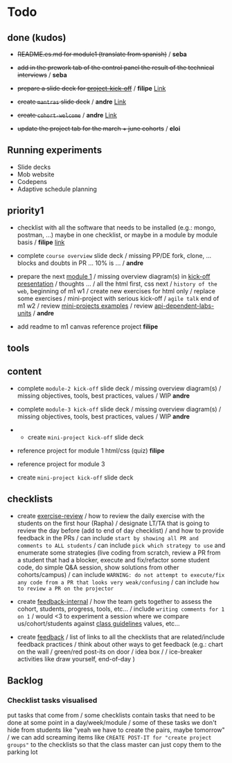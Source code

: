 # Todo

## done (kudos)

- ~~README.es.md for module1 (translate from spanish)~~
/ **seba**

- ~~add in the prework tab of the control panel the result of the technical interviews~~
/ **seba**

- ~~prepare a slide deck for [project-kick-off](./projects/kick-off-presentation.md)~~
/ **filipe** [Link](https://drive.google.com/open?id=1lTOlOtmrPBN44CzX_keBwF3ne-SfVPxnYvSGOB5ObWA)

- ~~create `mantras` slide deck~~
/ **andre** [Link](https://docs.google.com/presentation/d/1rIonPrLx26i_BnF7fS6p5itrdIQYc72lkxi5Q68VKpA/edit#slide=id.g4048736d52_0_0)

- ~~create `cohort-welcome`~~
/ **andre** [Link](https://docs.google.com/presentation/d/12dH-r0IY4yvzUyF1u-0bVnhvVxmPVWf7I2MDSMY5AcE/edit?usp=drive_web&ouid=103654045126563261686)

- ~~update the project tab for the march + june cohorts~~
/ **eloi**


## Running experiments

- Slide decks
- Mob website
- Codepens
- Adaptive schedule planning


## priority1

- checklist with all the software that needs to be installed (e.g.: mongo, postman, ...) maybe in one checklist, or maybe in a module by module basis
/ **filipe** [link](./software)

- complete `course overview` slide deck
/ missing PP/DE fork, clone, ... blocks and doubts in PR ... 10% is ...
/ **andre**

- prepare the next [module 1](./materials/module-1.md)
/ missing overview diagram(s) in   [kick-off presentation](https://docs.google.com/presentation/d/1gRTQr_Pbap2nV2wWvqkyaTjFOt-FcmaULiHLcpX3Ufc/edit#slide=id.g3fa547b098_2_0)
/ thoughts ...
/ all the html first, css next
/ `history of the web`, beginning of m1 w1
/ create new exercises for html only
/ replace some exercises
/ mini-project with serious kick-off
/ `agile talk` end of m1 w2
/ review [mini-projects examples](./mini-projects.md)
/ review [api-dependent-labs-units](./materials/api-dependent-labs-units.md)
/ **andre**


- add readme to m1 canvas reference project **filipe**



## tools


## content


- complete `module-2 kick-off` slide deck
/ missing overview diagram(s)
/ missing objectives, tools, best practices, values
/ WIP **andre**

- complete `module-3 kick-off` slide deck
/ missing overview diagram(s)
/ missing objectives, tools, best practices, values
/ WIP **andre**

- - create `mini-project kick-off` slide deck

- reference project for module 1 html/css (quiz)
**filipe**

- reference project for module 3

- create `mini-project kick-off` slide deck


## checklists


- create [exercise-review](./exercise-review.md)
/ how to review the daily exercise with the students on the first hour (Rapha)
/ designate LT/TA that is going to review the day before (add to end of day checklist)
/ and how to provide feedback in the PRs
/ can include `start by showing all PR and comments to ALL students`
/ can include `pick which strategy to use` and enumerate some strategies (live coding from scratch, review a PR from a student that had a blocker, execute and fix/refactor some student code, do simple Q&A session, show solutions from other cohorts/campus)
/ can include `WARNING: do not attempt to execute/fix any code from a PR that looks very weak/confusing`
/ can include `how to review a PR on the projector`

- create [feedback-internal](./feedback-internal.md)
/ how the team gets together to assess the cohort, students, progress, tools, etc...
/ include `writing comments for 1 on 1`
/ would <3 to experiment a session where we compare us/cohort/students against [class guidelines](./bcn-webdev-guidelines.md) values, etc...

- create [feedback](./feedback.md)
/ list of links to all the checklists that are related/include feedback practices
/ think about other ways to get feedback (e.g.: chart on the wall / green/red post-its on door / idea box / / ice-breaker activities like draw yourself, end-of-day )


## Backlog

### Checklist tasks visualised

put tasks that come from
/ some checklists contain tasks that need to be done at some point in a day/week/module
/ some of these tasks we don't hide from students like "yeah we have to create the pairs, maybe tomorrow"
/ we can add screaming items like `CREATE POST-IT for "create project groups"` to the checklists so that the class master can just copy them to the parking lot

